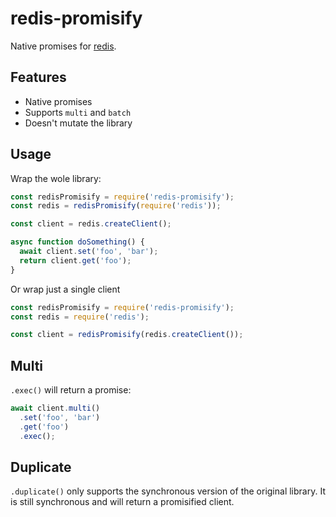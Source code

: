 # redis-promisify

Native promises for [redis](https://www.npmjs.com/package/redis).

## Features

- Native promises
- Supports `multi` and `batch`
- Doesn't mutate the library

## Usage

Wrap the wole library:

```js
const redisPromisify = require('redis-promisify');
const redis = redisPromisify(require('redis'));

const client = redis.createClient();

async function doSomething() {
  await client.set('foo', 'bar');
  return client.get('foo');
}
```

Or wrap just a single client

```js
const redisPromisify = require('redis-promisify');
const redis = require('redis');

const client = redisPromisify(redis.createClient());
```

## Multi

`.exec()` will return a promise:

```js
await client.multi()
  .set('foo', 'bar')
  .get('foo')
  .exec();
```

## Duplicate

`.duplicate()` only supports the synchronous version of the original library. It is still synchronous and will return a promisified client.
